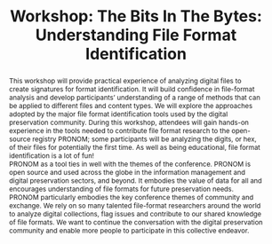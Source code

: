 ---
abstract: This workshop will provide practical experience of analyzing digital files
  to create signatures for format identification. It will build confidence in file-format
  analysis and develop participants’ understanding of a range of methods that can
  be applied to different files and content types. We will explore the approaches
  adopted by the major file format identification tools used by the digital preservation
  community. During this workshop, attendees will gain hands-on experience in the
  tools needed to contribute file format research to the open-source registry PRONOM;
  some participants will be analyzing the digits, or hex, of their files for potentially
  the first time. As well as being educational, file format identification is a lot
  of fun!<br />PRONOM as a tool ties in well with the themes of the conference. PRONOM
  is open source and used across the globe in the information management and digital
  preservation sectors, and beyond. It embodies the value of data for all and encourages
  understanding of file formats for future preservation needs.<br />PRONOM particularly
  embodies the key conference themes of community and exchange. We rely on so many
  talented file-format researchers around the world to analyze digital collections,
  flag issues and contribute to our shared knowledge of file formats. We want to continue
  the conversation with the digital preservation community and enable more people
  to participate in this collective endeavor.<br />
creators:
- Mackenzie, Francesca
date: null
document_url: https://az659834.vo.msecnd.net/eventsairwesteuprod/production-inconference-public/1dd97a5e85e6496c9245937292d243e3
grand_parent: iPRES
institutions:
- The National Archives (UK)
keywords:
- collaboration
- hex
- community
- file-formats
- conversation
landing_page_url: null
language: eng
layout: publication
license: CC-BY 4.0 International
notes_url: null
parent: iPRES 2022
presentation_url: null
publication_type: workshop
size: null
source_name: iPRES
title: 'Workshop: The Bits In The Bytes: Understanding File Format Identification'
year: 2022
---